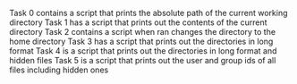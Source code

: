 Task 0 contains a script that prints the absolute path of the current working directory
Task 1 has a script that prints out the contents of the current directory
Task 2 contains a script when ran changes the directory to the home directory
Task 3 has a script that prints out the directories in long format
Task 4 is a script that prints out the directories in long format and hidden files
Task 5 is a script that prints out the user and group ids of all files including hidden ones
